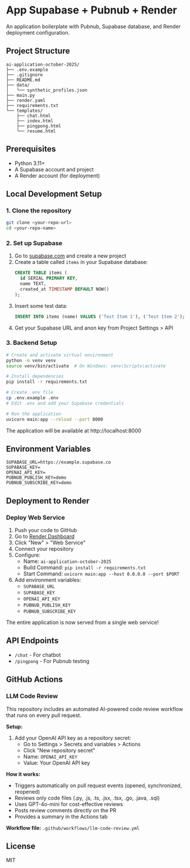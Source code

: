 # App Supabase + Pubnub + Render

An application boilerplate with Pubnub, Supabase database, and Render deployment configuration.

## Project Structure

```
ai-application-october-2025/
├── .env.example
├── .gitignore
├── README.md
├── data/
│   └── synthetic_profiles.json
├── main.py
├── render.yaml
├── requirements.txt
└── templates/
    ├── chat.html
    ├── index.html
    ├── pingpong.html
    └── resume.html
```

## Prerequisites

- Python 3.11+
- A Supabase account and project
- A Render account (for deployment)

## Local Development Setup

### 1. Clone the repository

```bash
git clone <your-repo-url>
cd <your-repo-name>
```

### 2. Set up Supabase

1. Go to [supabase.com](https://supabase.com) and create a new project
2. Create a table called `items` in your Supabase database:
   ```sql
   CREATE TABLE items (
     id SERIAL PRIMARY KEY,
     name TEXT,
     created_at TIMESTAMP DEFAULT NOW()
   );
   ```
3. Insert some test data:
   ```sql
   INSERT INTO items (name) VALUES ('Test Item 1'), ('Test Item 2');
   ```
4. Get your Supabase URL and anon key from Project Settings > API

### 3. Backend Setup

```bash
# Create and activate virtual environment
python -m venv venv
source venv/bin/activate  # On Windows: venv\Scripts\activate

# Install dependencies
pip install -r requirements.txt

# Create .env file
cp .env.example .env
# Edit .env and add your Supabase credentials

# Run the application
uvicorn main:app --reload --port 8000
```

The application will be available at http://localhost:8000

## Environment Variables
```
SUPABASE_URL=https://example.supabase.co
SUPABASE_KEY=
OPENAI_API_KEY=
PUBNUB_PUBLISH_KEY=demo
PUBNUB_SUBSCRIBE_KEY=demo
```

## Deployment to Render

### Deploy Web Service

1. Push your code to GitHub
2. Go to [Render Dashboard](https://dashboard.render.com)
3. Click "New" > "Web Service"
4. Connect your repository
5. Configure:
   - Name: `ai-application-october-2025`
   - Build Command: `pip install -r requirements.txt`
   - Start Command: `uvicorn main:app --host 0.0.0.0 --port $PORT`
6. Add environment variables:
   - `SUPABASE_URL`
   - `SUPABASE_KEY`
   - `OPENAI_API_KEY`
   - `PUBNUB_PUBLISH_KEY`
   - `PUBNUB_SUBSCRIBE_KEY`

The entire application is now served from a single web service!

## API Endpoints

- `/chat` - For chatbot
- `/pingpong` - For Pubnub testing

## GitHub Actions

### LLM Code Review

This repository includes an automated AI-powered code review workflow that runs on every pull request.

**Setup:**

1. Add your OpenAI API key as a repository secret:
   - Go to Settings > Secrets and variables > Actions
   - Click "New repository secret"
   - Name: `OPENAI_API_KEY`
   - Value: Your OpenAI API key

**How it works:**

- Triggers automatically on pull request events (opened, synchronized, reopened)
- Reviews only code files (.py, .js, .ts, .jsx, .tsx, .go, .java, .sql)
- Uses GPT-4o-mini for cost-effective reviews
- Posts review comments directly on the PR
- Provides a summary in the Actions tab

**Workflow file:** `.github/workflows/llm-code-review.yml`

## License

MIT
